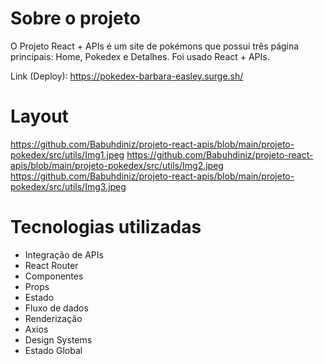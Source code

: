 # **Sobre o projeto**
O Projeto React + APIs é um site de pokémons que possui três página principais: Home, Pokedex e Detalhes. Foi usado React + APIs.

Link (Deploy): https://pokedex-barbara-easley.surge.sh/


# **Layout**
https://github.com/Babuhdiniz/projeto-react-apis/blob/main/projeto-pokedex/src/utils/Img1.jpeg
https://github.com/Babuhdiniz/projeto-react-apis/blob/main/projeto-pokedex/src/utils/Img2.jpeg
https://github.com/Babuhdiniz/projeto-react-apis/blob/main/projeto-pokedex/src/utils/Img3.jpeg


# **Tecnologias utilizadas**

- Integração de APIs
- React Router
- Componentes
- Props
- Estado
- Fluxo de dados
- Renderização
- Axios
- Design Systems
- Estado Global






